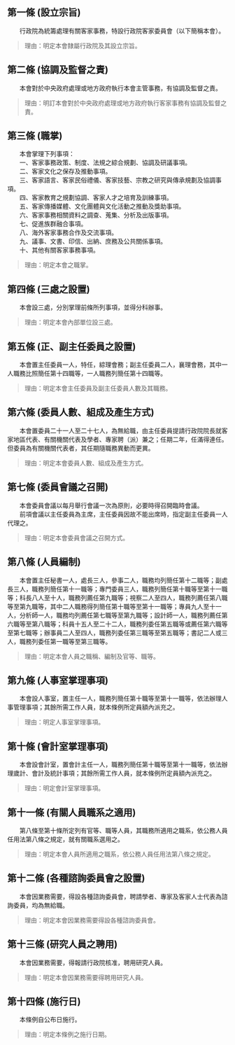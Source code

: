 第一條 (設立宗旨)
-----------------
　　行政院為統籌處理有關客家事務，特設行政院客家委員會（以下簡稱本會）。  
> 理由：明定本會隸屬行政院及其設立宗旨。



第二條 (協調及監督之責)
-----------------------
　　本會對於中央政府處理或地方政府執行本會主管事務，有協調及監督之責。  
> 理由：明訂本會對於中央政府處理或地方政府執行客家事務有協調及監督之責。



第三條 (職掌)
-------------
　　本會掌理下列事項：  
　　一、客家事務政策、制度、法規之綜合規劃、協調及研議事項。  
　　二、客家文化之保存及推動事項。  
　　三、客家語言、客家民俗禮儀、客家技藝、宗教之研究與傳承規劃及協調事項。  
　　四、客家教育之規劃協調、客家人才之培育及訓練事項。  
　　五、客家傳播媒體、文化團體與文化活動之推動及獎助事項。  
　　六、客家事務相關資料之調查、蒐集、分析及出版事項。  
　　七、促進族群融合事項。  
　　八、海外客家事務合作及交流事項。  
　　九、議事、文書、印信、出納、庶務及公共關係事項。  
　　十、其他有關客家事務事項。  
> 理由：明定本會之職掌。



第四條 (三處之設置)
-------------------
　　本會設三處，分別掌理前條所列事項，並得分科辦事。  
> 理由：明定本會內部單位設三處。



第五條 (正、副主任委員之設置)
-----------------------------
　　本會置主任委員一人，特任，綜理會務；副主任委員二人，襄理會務，其中一人職務比照簡任第十四職等，一人職務列簡任第十四職等。  
> 理由：明定本會主任委員及副主任委員人數及其職務。



第六條 (委員人數、組成及產生方式)
---------------------------------
　　本會置委員二十一人至二十七人，為無給職，由主任委員提請行政院院長就客家地區代表、有關機關代表及學者、專家聘（派）兼之；任期二年，任滿得連任。但委員為有關機關代表者，其任期隨職務異動而更異。  
> 理由：明定本會委員人數、組成及產生方式。



第七條 (委員會議之召開)
-----------------------
　　本會委員會議以每月舉行會議一次為原則，必要時得召開臨時會議。  
　　前項會議以主任委員為主席，主任委員因故不能出席時，指定副主任委員一人代理之。  
> 理由：明定本會委員會議之召開方式。



第八條 (人員編制)
-----------------
　　本會置主任秘書一人，處長三人，參事二人，職務均列簡任第十二職等；副處長三人，職務列簡任第十一職等；專門委員三人，職務列簡任第十職等至第十一職等；科長八人至十人，職務列薦任第九職等；視察二人至四人，職務列薦任第八職等至第九職等，其中二人職務得列簡任第十職等至第十一職等；專員九人至十一人，分析師一人，職務均列薦任第七職等至第九職等；設計師一人，職務列薦任第六職等至第八職等；科員十五人至二十二人，職務列委任第五職等或薦任第六職等至第七職等；辦事員二人至四人，職務列委任第三職等至第五職等；書記二人或三人，職務列委任第一職等至第三職等。  
> 理由：明定本會人員之職稱、編制及官等、職等。



第九條 (人事室掌理事項)
-----------------------
　　本會設人事室，置主任一人，職務列簡任第十職等至第十一職等，依法辦理人事管理事項；其餘所需工作人員，就本條例所定員額內派充之。  
> 理由：明定人事室掌理事項。



第十條 (會計室掌理事項)
-----------------------
　　本會設會計室，置會計主任一人，職務列簡任第十職等至第十一職等，依法辦理歲計、會計及統計事項；其餘所需工作人員，就本條例所定員額內派充之。  
> 理由：明定會計室掌理事項。



第十一條 (有關人員職系之適用)
-----------------------------
　　第八條至第十條所定列有官等、職等人員，其職務所適用之職系，依公務人員任用法第八條之規定，就有關職系選用之。  
> 理由：明定本會人員所適用之職系，依公務人員任用法第八條之規定。



第十二條 (各種諮詢委員會之設置)
-------------------------------
　　本會因業務需要，得設各種諮詢委員會，聘請學者、專家及客家人士代表為諮詢委員，均為無給職。  
> 理由：明定本會因業務需要得設各種諮詢委員會。



第十三條 (研究人員之聘用)
-------------------------
　　本會因業務需要，得報請行政院核准，聘用研究人員。  
> 理由：明定本會因業務需要得聘用研究人員。



第十四條 (施行日)
-----------------
　　本條例自公布日施行。  
> 理由：明定本條例之施行日期。
